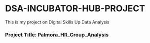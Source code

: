 # DSA-INCUBATOR-HUB-PROJECT
 This is my project on Digital Skills Up Data Analysis
 ### Project Title: Palmora_HR_Group_Analysis
